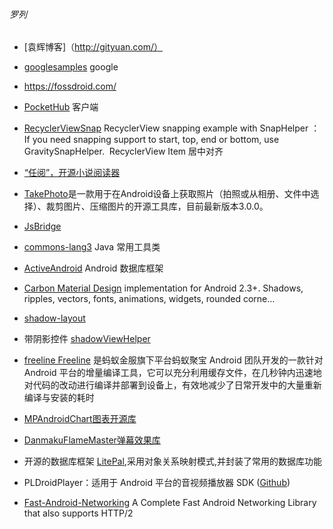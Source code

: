 ###### 罗列
- [袁辉博客]（http://gityuan.com/）
- [googlesamples](https://github.com/googlesamples) google 
- https://fossdroid.com/

- [PocketHub](https://github.com/pockethub/PocketHub) 客户端

- [RecyclerViewSnap](https://github.com/rubensousa/RecyclerViewSnap) RecyclerView snapping example with SnapHelper ：If you need snapping support to start, top, end or bottom, use GravitySnapHelper.  RecyclerView Item 居中对齐

- [“任阅”，开源小说阅读器](https://github.com/JustWayward/BookReader)

- [TakePhoto](https://github.com/crazycodeboy/TakePhoto)是一款用于在Android设备上获取照片（拍照或从相册、文件中选择）、裁剪图片、压缩图片的开源工具库，目前最新版本3.0.0。

- [JsBridge](https://github.com/lzyzsd/JsBridge)

- [commons-lang3](https://github.com/apache/commons-lang) Java 常用工具类

- [ActiveAndroid](https://github.com/pardom/ActiveAndroid) Android 数据库框架

- [Carbon
Material Design](https://github.com/ZieIony/Carbon) implementation for Android 2.3+. Shadows, ripples, vectors, fonts, animations, widgets, rounded corne… 

- [shadow-layout](https://github.com/dmytrodanylyk/shadow-layout/wiki/User-Guide)

- 带阴影控件 [shadowViewHelper](https://github.com/wangjiegulu/ShadowViewHelper)

- [freeline
Freeline](https://github.com/alibaba/freeline) 是蚂蚁金服旗下平台蚂蚁聚宝 Android 团队开发的一款针对 Android 平台的增量编译工具，它可以充分利用缓存文件，在几秒钟内迅速地对代码的改动进行编译并部署到设备上，有效地减少了日常开发中的大量重新编译与安装的耗时

- [MPAndroidChart图表开源库](https://github.com/PhilJay/MPAndroidChart)

- [DanmakuFlameMaster弹幕效果库](https://github.com/Bilibili/DanmakuFlameMaster)

- 开源的数据库框架 [LitePal](https://github.com/LitePalFramework/LitePal),采用对象关系映射模式,并封装了常用的数据库功能 

- PLDroidPlayer：适用于 Android 平台的音视频播放器 SDK  ([Github](https://github.com/pili-engineering/PLDroidPlayer/wiki))

- [Fast-Android-Networking](https://github.com/amitshekhariitbhu/Fast-Android-Networking%20%E5%AE%98%E6%96%B9%E5%9C%B0%E5%9D%80)
 A Complete Fast Android Networking Library that also supports HTTP/2 

  
